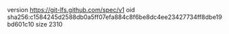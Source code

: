 version https://git-lfs.github.com/spec/v1
oid sha256:c1584245d2588db0a5ff07efa884c8f6be8dc4ee23427734ff8dbe19bd601c10
size 2310
